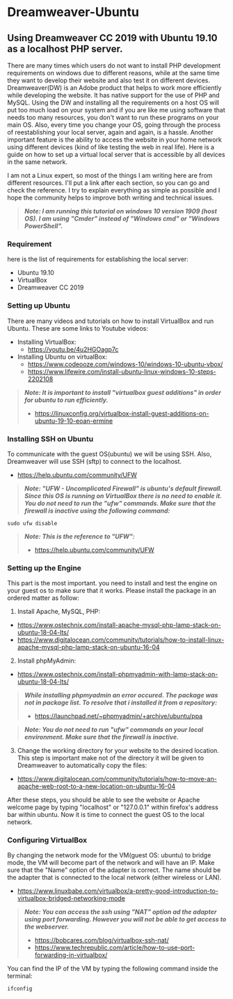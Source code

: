 # Dreamweaver-Ubuntu
## Using Dreamweaver CC 2019 with Ubuntu 19.10 as a localhost PHP server.

There are many times which users do not want to install PHP development requirements on windows due to different reasons, while at the same time they want to develop their website and also test it on different devices. Dreamweaver(DW) is an Adobe product that helps to work more efficiently while developing the website. It has native support for the use of PHP and MySQL. Using the DW and installing all the requirements on a host OS will put too much load on your system and if you are like me using software that needs too many resources, you don't want to run these programs on your main OS. Also, every time you change your OS, going through the process of reestablishing your local server, again and again, is a hassle. Another important feature is the ability to access the website in your home network using different devices (kind of like testing the web in real life). Here is a guide on how to set up a virtual local server that is accessible by all devices in the same network.

I am not a Linux expert, so most of the things I am writing here are from different resources. I'll put a link after each section, so you can go and check the reference. I try to explain everything as simple as possible and I hope the community helps to improve both writing and technical issues.

>*__Note: I am running this tutorial on windows 10 version 1909 (host OS). I am using "Cmder" instead of "Windows cmd" or "Windows PowerShell".__*

### Requirement

here is the list of requirements for establishing the local server:
* Ubuntu 19.10
* VirtualBox
* Dreamweaver CC 2019


### Setting up Ubuntu

There are many videos and tutorials on how to install VirtualBox and run Ubuntu. These are some links to Youtube videos:
* Installing VirtualBox: 
  * https://youtu.be/4u2HGOagp7c
* Installing Ubuntu on virtualBox: 
  * https://www.codeooze.com/windows-10/windows-10-ubuntu-vbox/
  * https://www.lifewire.com/install-ubuntu-linux-windows-10-steps-2202108
  
  
>*__Note: It is important to install "virtualbox guest additions" in order for ubuntu to run efficiently.__*
>* https://linuxconfig.org/virtualbox-install-guest-additions-on-ubuntu-19-10-eoan-ermine


### Installing SSH on Ubuntu

To communicate with the guest OS(ubuntu) we will be using SSH. Also, Dreamweaver will use SSH (sftp) to connect to the localhost.
* https://help.ubuntu.com/community/UFW

>*__Note: "UFW - Uncomplicated Firewall" is ubuntu's default firewall. Since this OS is running on VirtualBox there is no need to enable it. You do not need to run the "ufw" commands. Make sure that the firewall is inactive using the following command:__*
```
sudo ufw disable
```
>*__Note: This is the reference to "UFW":__*
>* https://help.ubuntu.com/community/UFW

### Setting up the Engine

This part is the most important. you need to install and test the engine on your guest os to make sure that it works. Please install the package in an ordered matter as follow:

1. Install Apache, MySQL, PHP: 
* https://www.ostechnix.com/install-apache-mysql-php-lamp-stack-on-ubuntu-18-04-lts/
* https://www.digitalocean.com/community/tutorials/how-to-install-linux-apache-mysql-php-lamp-stack-on-ubuntu-16-04
 
2. Install phpMyAdmin: 
* https://www.ostechnix.com/install-phpmyadmin-with-lamp-stack-on-ubuntu-18-04-lts/

>*__While installing phpmyadmin an error occured. The package was not in package list. To resolve that i installed it from a repository:__*
>* https://launchpad.net/~phpmyadmin/+archive/ubuntu/ppa

>*__Note: You do not need to run "ufw" commands on your local environment. Make sure that the firewall is inactive.__*

3. Change the working directory for your website to the desired location. This step is important make not of the directory it will be given to Dreamweaver to automatically copy the files:
* https://www.digitalocean.com/community/tutorials/how-to-move-an-apache-web-root-to-a-new-location-on-ubuntu-16-04

After these steps, you should be able to see the website or Apache welcome page by typing "localhost" or "127.0.0.1" within firefox's address bar within ubuntu. Now it is time to connect the guest OS to the local network.

### Configuring VirtualBox

By changing the network mode for the VM(guest OS: ubuntu) to bridge mode, the VM will become part of the network and will have an IP. Make sure that the "Name" option of the adapter is correct. The name should be the adapter that is connected to the local network (either wireless or LAN). 
* https://www.linuxbabe.com/virtualbox/a-pretty-good-introduction-to-virtualbox-bridged-networking-mode
>*__Note: You can access the ssh using "NAT" option ad the adapter using port forwarding. However you will not be able to get access to the webserver.__*
>* https://bobcares.com/blog/virtualbox-ssh-nat/
>* https://www.techrepublic.com/article/how-to-use-port-forwarding-in-virtualbox/

You can find the IP of the VM by typing the following command inside the terminal:
```
ifconfig
```
